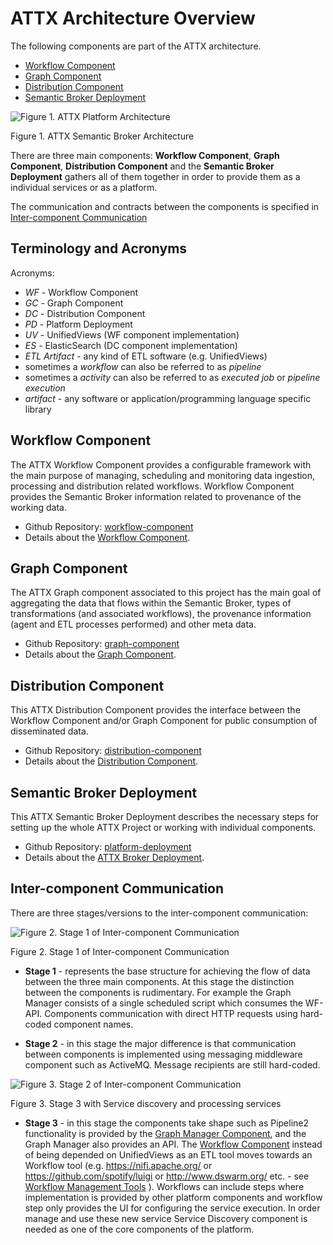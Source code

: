 # ATTX Architecture Overview

The following components are part of the ATTX architecture.
* [Workflow Component](#workflow-component)
* [Graph Component](#graph-component)
* [Distribution Component](#distribution-component)
* [Semantic Broker Deployment](#platform-deployment)

![Figure 1. ATTX Platform Architecture](https://rawgit.com/ATTX-project/ATTX-project.github.io/master/images/platform_architecture.svg)

Figure 1. ATTX Semantic Broker Architecture

There are three main components: **Workflow Component**, **Graph Component**, **Distribution Component** and the **Semantic Broker Deployment** gathers all of them together in order to provide them as a individual services or as a platform.

The communication and contracts between the components is specified in [Inter-component Communication](#inter-component-communication)

## Terminology and Acronyms

Acronyms:
* _WF_ - Workflow Component
* _GC_ - Graph Component
* _DC_ - Distribution Component
* _PD_ - Platform Deployment
* _UV_ - UnifiedViews (WF component implementation)
* _ES_ - ElasticSearch (DC component implementation)
* _ETL Artifact_ - any kind of ETL software (e.g. UnifiedViews)
* sometimes a _workflow_ can also be referred to as _pipeline_
* sometimes a _activity_ can also be referred to as _executed job_ or _pipeline execution_
* _artifact_ - any software or application/programming language specific library

## Workflow Component

The ATTX Workflow Component provides a configurable framework with the main purpose of managing, scheduling and monitoring data ingestion, processing and distribution related workflows. Workflow Component provides the Semantic Broker information related to provenance of the working data.

* Github Repository: [workflow-component](https://github.com/ATTX-project/workflow-component)
* Details about the [Workflow Component](Workflow-Component.md).

## Graph Component

The ATTX Graph component associated to this project has the main goal of aggregating the data that flows within the Semantic Broker, types of transformations (and associated workflows), the provenance information (agent and ETL processes performed) and other meta data.

* Github Repository: [graph-component](https://github.com/ATTX-project/graph-component)
* Details about the [Graph Component](Graph-Component.md).

## Distribution Component

This ATTX Distribution Component provides the interface between the Workflow Component and/or Graph Component for public consumption of disseminated data.

* Github Repository: [distribution-component](https://github.com/ATTX-project/distribution-component)
* Details about the [Distribution Component](Distribution-Component.md).

## Semantic Broker Deployment

This ATTX Semantic Broker Deployment describes the necessary steps for setting up the whole ATTX Project or working with individual components.

* Github Repository: [platform-deployment](https://github.com/ATTX-project/platform-deployment)
* Details about the [ATTX Broker Deployment](ATTX-Broker-Deployment.md).

## Inter-component Communication

There are three stages/versions to the inter-component communication:

![Figure 2. Stage 1 of Inter-component Communication](https://rawgit.com/ATTX-project/ATTX-project.github.io/master/images/v1.1-intercomponent_communication.svg)

Figure 2. Stage 1 of Inter-component Communication

* **Stage 1** - represents the base structure for achieving the flow of data between the three main components. At this stage the distinction between the components is rudimentary. For example the Graph Manager consists of a single scheduled script which consumes the WF-API. Components communication with direct HTTP requests using hard-coded component names.

* **Stage 2** - in this stage the major difference is that communication between components is implemented using messaging middleware component such as ActiveMQ. Message recipients are still hard-coded.  

![Figure 3. Stage 2 of Inter-component Communication](https://rawgit.com/ATTX-project/ATTX-project.github.io/master/images/v3-intercomponent_communication.svg)

Figure 3. Stage 3 with Service discovery and processing services

* **Stage 3** - in this stage the components take shape such as Pipeline2 functionality is provided by the [Graph Manager Component](Graph-Component,md), and the Graph Manager also provides an API. The [Workflow Component](Workflow-Component.md) instead of being depended on UnifiedViews as an ETL tool moves towards an Workflow tool (e.g. https://nifi.apache.org/ or https://github.com/spotify/luigi or http://www.dswarm.org/ etc. - see [Workflow Management Tools](Workflow-Management-Tools.md) ). Workflows can include steps where implementation is provided by other platform components and workflow step only provides the UI for configuring the service execution. In order manage and use these new service Service Discovery component is needed as one of the core components of the platform.

